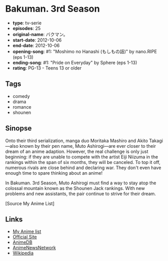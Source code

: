 # Bakuman. 3rd Season

-   **type**: tv-serie
-   **episodes**: 25
-   **original-name**: バクマン。
-   **start-date**: 2012-10-06
-   **end-date**: 2012-10-06
-   **opening-song**: #1: "Moshimo no Hanashi (もしもの話)" by nano.RIPE (eps 1-13)
-   **ending-song**: #1: "Pride on Everyday" by Sphere (eps 1-13)
-   **rating**: PG-13 - Teens 13 or older

## Tags

-   comedy
-   drama
-   romance
-   shounen

## Sinopse

Onto their third serialization, manga duo Moritaka Mashiro and Akito Takagi—also known by their pen name, Muto Ashirogi—are ever closer to their dream of an anime adaption. However, the real challenge is only just beginning: if they are unable to compete with the artist Eiji Niizuma in the rankings within the span of six months, they will be canceled. To top it off, numerous rivals are close behind and declaring war. They don't even have enough time to spare thinking about an anime!

In Bakuman. 3rd Season, Muto Ashirogi must find a way to stay atop the colossal mountain known as the Shounen Jack rankings. With new problems and new assistants, the pair continue to strive for their dream.

[Source My Anime List]

## Links

-   [My Anime list](https://myanimelist.net/anime/12365/Bakuman_3rd_Season)
-   [Official Site](http://bakuman.net/top.html)
-   [AnimeDB](http://anidb.info/perl-bin/animedb.pl?show=anime&aid=8836)
-   [AnimeNewsNetwork](http://www.animenewsnetwork.com/encyclopedia/anime.php?id=13867)
-   [Wikipedia](http://en.wikipedia.org/wiki/Bakuman)
